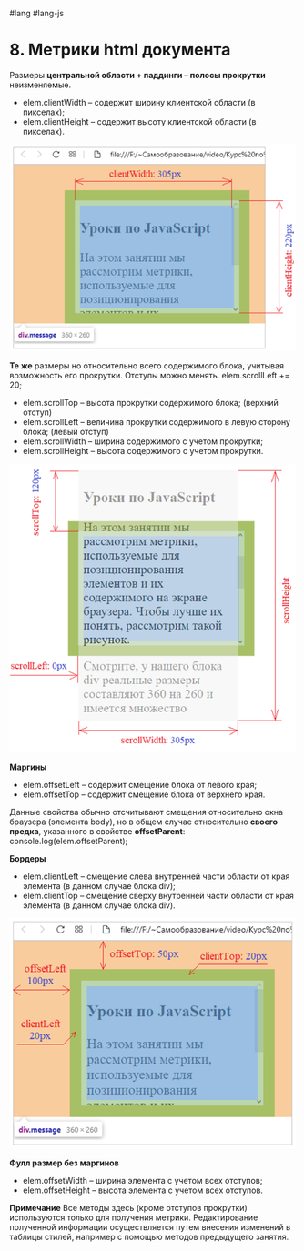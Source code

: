 #lang #lang-js 
# 8. Метрики html документа

Размеры **центральной области + паддинги – полосы прокрутки** неизменяемые.
- elem.clientWidth – содержит ширину клиентской области (в пикселах);
- elem.clientHeight – содержит высоту клиентской области (в пикселах).

![](heap/_files/js/Pasted%20image%2020241002011906.png)

**Те же** размеры но относительно всего содержимого блока, учитывая возможность его прокрутки. Отступы можно менять. elem.scrollLeft += 20;
- elem.scrollTop – высота прокрутки содержимого блока; (верхний отступ)
- elem.scrollLeft – величина прокрутки содержимого в левую сторону блока; (левый отступ)
- elem.scrollWidth – ширина содержимого с учетом прокрутки;
- elem.scrollHeight – высота содержимого с учетом прокрутки.

![](heap/_files/js/Pasted%20image%2020241002011922.png)

**Маргины**
- elem.offsetLeft – содержит смещение блока от левого края;
- elem.offsetTop – содержит смещение блока от верхнего края.

Данные свойства обычно отсчитывают смещения относительно окна браузера (элемента body), но в общем случае относительно **своего предка**, указанного в свойстве **offsetParent**: console.log(elem.offsetParent);

**Бордеры**
- elem.clientLeft – смещение слева внутренней части области от края элемента (в данном случае блока div);
- elem.clientTop – смещение сверху внутренней части области от края элемента (в данном случае блока div).

![](heap/_files/js/Pasted%20image%2020241002011931.png)

**Фулл размер без маргинов**
- elem.offsetWidth – ширина элемента с учетом всех отступов;
- elem.offsetHeight – высота элемента с учетом всех отступов.

**Примечание** Все методы здесь (кроме отступов прокрутки) используются только для получения метрики. Редактирование полученной информации осуществляется путем внесения изменений в таблицы стилей, например с помощью методов предыдущего занятия.